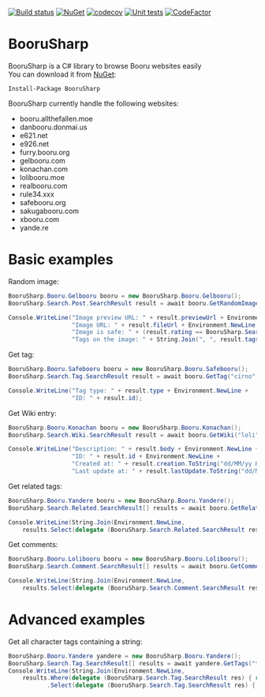 [![Build status](https://ci.appveyor.com/api/projects/status/n503kvx6b0a45bcv/branch/master?svg=true)](https://ci.appveyor.com/project/Xwilarg/boorusharp/branch/master)
[![NuGet](https://img.shields.io/nuget/v/BooruSharp.svg)](https://www.nuget.org/packages/BooruSharp/)
[![codecov](https://codecov.io/gh/Xwilarg/BooruSharp/branch/master/graph/badge.svg)](https://codecov.io/gh/Xwilarg/BooruSharp)
[![Unit tests](https://img.shields.io/appveyor/tests/xwilarg/boorusharp.svg)](https://ci.appveyor.com/project/Xwilarg/boorusharp/branch/master/tests)
[![CodeFactor](https://www.codefactor.io/repository/github/xwilarg/boorusharp/badge)](https://www.codefactor.io/repository/github/xwilarg/boorusharp)

# BooruSharp
BooruSharp is a C# library to browse Booru websites easily<br/>
You can download it from [NuGet](https://www.nuget.org/packages/BooruSharp):
```
Install-Package BooruSharp
```
BooruSharp currently handle the following websites:
 - booru.allthefallen.moe
 - danbooru.donmai.us
 - e621.net
 - e926.net
 - furry.booru.org
 - gelbooru.com
 - konachan.com
 - lolibooru.moe
 - realbooru.com
 - rule34.xxx
 - safebooru.org
 - sakugabooru.com
 - xbooru.com
 - yande.re

# Basic examples

Random image:
```Cs
BooruSharp.Booru.Gelbooru booru = new BooruSharp.Booru.Gelbooru();
BooruSharp.Search.Post.SearchResult result = await booru.GetRandomImage("hibiki_(kantai_collection)", "school_swimsuit");

Console.WriteLine("Image preview URL: " + result.previewUrl + Environment.NewLine +
                  "Image URL: " + result.fileUrl + Environment.NewLine +
                  "Image is safe: " + (result.rating == BooruSharp.Search.Post.Rating.Safe) + Environment.NewLine +
                  "Tags on the image: " + String.Join(", ", result.tags));
```

Get tag:
```Cs
BooruSharp.Booru.Safebooru booru = new BooruSharp.Booru.Safebooru();
BooruSharp.Search.Tag.SearchResult result = await booru.GetTag("cirno");

Console.WriteLine("Tag type: " + result.type + Environment.NewLine +
                  "ID: " + result.id);
```

Get Wiki entry:
```Cs
BooruSharp.Booru.Konachan booru = new BooruSharp.Booru.Konachan();
BooruSharp.Search.Wiki.SearchResult result = await booru.GetWiki("loli");

Console.WriteLine("Description: " + result.body + Environment.NewLine +
                  "ID: " + result.id + Environment.NewLine +
                  "Created at: " + result.creation.ToString("dd/MM/yy HH:mm:ss") + Environment.NewLine +
                  "Last update at: " + result.lastUpdate.ToString("dd/MM/yy HH:mm:ss"));
```
Get related tags:
```Cs
BooruSharp.Booru.Yandere booru = new BooruSharp.Booru.Yandere();
BooruSharp.Search.Related.SearchResult[] results = await booru.GetRelated("see_through");

Console.WriteLine(String.Join(Environment.NewLine,
    results.Select(delegate (BooruSharp.Search.Related.SearchResult res) { return ("Name: " + res.name +" (" + res.count + ")"); })));
```
Get comments:
```Cs
BooruSharp.Booru.Lolibooru booru = new BooruSharp.Booru.Lolibooru();
BooruSharp.Search.Comment.SearchResult[] results = await booru.GetComment(134097);

Console.WriteLine(String.Join(Environment.NewLine,
    results.Select(delegate (BooruSharp.Search.Comment.SearchResult res) { return ("Author: " + res.authorName + ", the " + res.creation.ToString("dd/MM/yy HH:mm:ss") + " - " + res.body); })));
```

# Advanced examples

Get all character tags containing a string:
```Cs
BooruSharp.Booru.Yandere yandere = new BooruSharp.Booru.Yandere();
BooruSharp.Search.Tag.SearchResult[] results = await yandere.GetTags("tsukiko");
Console.WriteLine(String.Join(Environment.NewLine,
	results.Where(delegate (BooruSharp.Search.Tag.SearchResult res) { return (res.type == BooruSharp.Search.Tag.TagType.Character); })
           .Select(delegate (BooruSharp.Search.Tag.SearchResult res) { return (res.name); })));
```
